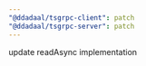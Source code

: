```yaml
---
"@ddadaal/tsgrpc-client": patch
"@ddadaal/tsgrpc-server": patch
---
```


update readAsync implementation
